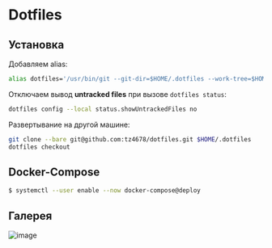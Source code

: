 # Dotfiles

## Установка

Добавляем alias:

```zsh
alias dotfiles='/usr/bin/git --git-dir=$HOME/.dotfiles --work-tree=$HOME'
```

Отключаем вывод **untracked files** при вызове `dotfiles status`:

```zsh
dotfiles config --local status.showUntrackedFiles no
```

Развертывание на другой машине:

```zsh
git clone --bare git@github.com:tz4678/dotfiles.git $HOME/.dotfiles
dotfiles checkout
```

## Docker-Compose

```zsh
$ systemctl --user enable --now docker-compose@deploy
```

## Галерея

 ![image](https://user-images.githubusercontent.com/12753171/108149604-46f13780-70e4-11eb-81a5-57b17851cc03.png)
